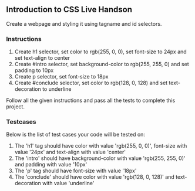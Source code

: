 ## Introduction to CSS Live Handson

Create a webpage and styling it using tagname and id selectors.

### Instructions

1. Create h1 selector, set color to rgb(255, 0, 0), set font-size to 24px and set text-align to center
2. Create #intro selector, set background-color to rgb(255, 255, 0) and set padding to 10px
3. Create p selector, set font-size to 18px
4. Create #conclude selector, set color to rgb(128, 0, 128) and set text-decoration to underline

Follow all the given instructions and pass all the tests to complete this project.

### Testcases 

Below is the list of test cases your code will be tested on:

1. The 'h1' tag should have color with value 'rgb(255, 0, 0)', font-size with value '24px' and text-align with value 'center'
2. The 'intro' should have background-color with value 'rgb(255, 255, 0)' and padding with value '10px'
3. The 'p' tag should have font-size with value '18px'
4. The 'conclude' should have color with value 'rgb(128, 0, 128)' and text-decoration with value 'underline'

